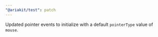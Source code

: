 ```yaml
---
"@ariakit/test": patch
---
```


Updated pointer events to initialize with a default `pointerType` value of `mouse`.
